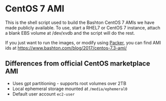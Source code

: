 # CentOS 7 AMI

This is the shell script used to build the Bashton CentOS 7 AMIs we have
made publicly available.  To use, start a RHEL7 or CentOS 7 instance,
attach a blank EBS volume at /dev/xvdb and the script will do the rest.

If you just want to run the images, or modify using
[Packer](http://packer.io/), you can find AMI ids at
https://www.bashton.com/blog/2017/centos-7.3-ami/

## Differences from official CentOS marketplace AMI

- Uses gpt partitioning - supports root volumes over 2TB
- Local ephemeral storage mounted at `/media/ephemeral0`
- Default user account `ec2-user`

